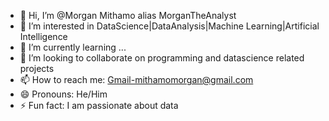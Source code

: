 - 👋 Hi, I’m @Morgan Mithamo alias MorganTheAnalyst
- 👀 I’m interested in DataScience|DataAnalysis|Machine Learning|Artificial Intelligence
- 🌱 I’m currently learning ...
- 💞️ I’m looking to collaborate on programming and datascience related projects
- 📫 How to reach me: Gmail-mithamomorgan@gmail.com
- 😄 Pronouns: He/Him
- ⚡ Fun fact: I am passionate about data

<!---
MorganTheAnalyst/MorganTheAnalyst is a ✨ special ✨ repository because its `README.md` (this file) appears on your GitHub profile.
You can click the Preview link to take a look at your changes.
--->

